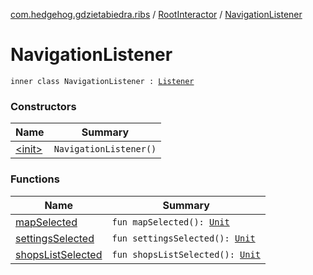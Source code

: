 [com.hedgehog.gdzietabiedra.ribs](../../index.md) / [RootInteractor](../index.md) / [NavigationListener](./index.md)

# NavigationListener

`inner class NavigationListener : `[`Listener`](../../../com.hedgehog.gdzietabiedra.ribs.bottomnav/-bottom-nav-interactor/-listener/index.md)

### Constructors

| Name | Summary |
|---|---|
| [&lt;init&gt;](-init-.md) | `NavigationListener()` |

### Functions

| Name | Summary |
|---|---|
| [mapSelected](map-selected.md) | `fun mapSelected(): `[`Unit`](https://kotlinlang.org/api/latest/jvm/stdlib/kotlin/-unit/index.html) |
| [settingsSelected](settings-selected.md) | `fun settingsSelected(): `[`Unit`](https://kotlinlang.org/api/latest/jvm/stdlib/kotlin/-unit/index.html) |
| [shopsListSelected](shops-list-selected.md) | `fun shopsListSelected(): `[`Unit`](https://kotlinlang.org/api/latest/jvm/stdlib/kotlin/-unit/index.html) |
